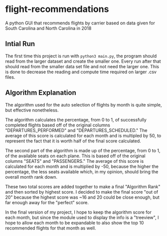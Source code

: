 # flight-recommendations
A python GUI that recommends flights by carrier based on data given for South Carolina and North Carolina in 2018

## Intial Run
The first time this project is run with `python3 main.py`, the program should read from the larger dataset 
and create the smaller one. Every run after that should read from the smaller data set file and not need the larger one. 
This is done to decrease the reading and compute time required on larger .csv files. 

## Algorithm Explanation
The algorithm used for the auto selection of flights by month is 
quite simple, but effective nonetheless.

The algorithm calculates the percentage, from 0 to 1, of successfully completed 
flights based off of the original columns "DEPARTURES_PERFORMED" and 
"DEPARTURES_SCHEDULED." The average of this score is calculated for each month and
is multipled by 50, to represent the fact that it is worth half of the final score calculated.

The second part of the algorithm is made up of the percentage, from 0 to 1, of the available
seats on each plane. This is based off of the original columns "SEATS" and "PASSENGERS." The
average of this score is calculated for each month and is multiplied by -50, because the higher 
the percentage, the less seats available which, in my opinion, should bring the overall month rank down.

These two total scores are added together to make a final "Algorithm Rank" and then sorted by highest
score. I decided to make the final score "out of 20" because the highest score was ~16 and 20 could be
close enough, but far enough away for the "perfect" score.

In the final version of my project, I hope to keep the algorithm score for each month, but since the 
module used to display the info is a "treeview", I hope to allow each month to be expandable to also
show the top 10 recommended flights for that month as well.

